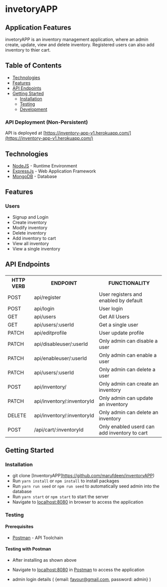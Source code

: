 # invetoryAPP



## Application Features
invetoryAPP  is an inventory management application, where an admin create, update, view and delete inventory. Registered users can also add inventory to thier cart.

## Table of Contents

 * [Technologies](#technologies)
 * [Features](#features)
 * [API Endpoints](#api-endpoints)
 * [Getting Started](#getting-started)
    * [Installation](#installation)
    * [Testing](#testing)
    * [Development](#development)
    
    

 
### API Deployment (Non-Persistent)
API is deployed at [https://inventory-app-v1.herokuapp.com/](https://inventory-app-v1.herokuapp.com/)

## Technologies

* [NodeJS](https://nodejs.org/) - Runtime Environment
* [ExpressJs](https://expressjs.com/) - Web Application Framework
* [MongoDB](https://www.mongodb.com/) - Database
  
## Features

### Users
* Signup and Login
* Create inventory
* Modify inventory
* Delete inventory
* Add inventory to cart
* View all inventory
* View a single inventory 

## API Endpoints

###

<table>

<tr><th>HTTP VERB</th><th>ENDPOINT</th><th>FUNCTIONALITY</th></tr>

<tr><td>POST</td> <td>api/register</td> <td>User registers and enabled by default</td></tr>

<tr><td>POST</td> <td>api/login</td> <td>User login</td></tr>

<tr><td>GET</td> <td>api/users</td> <td>Get All Users</td></tr>

<tr><td>GET</td> <td>api/users/:userId</td> <td>Get a single user</td></tr>

<tr><td>PATCH</td> <td>api/editprofile</td> <td>User update profile</td></tr>

<tr><td>PATCH</td> <td>api/disableuser/:userId</td> <td>Only admin can  disable a user</td></tr>

<tr><td>PATCH</td> <td>api/enableuser/:userId</td> <td>Only admin can  enable a user</td></tr>

<tr><td>PATCH</td> <td>api/users/:userId</td> <td>Only admin can delete a user</td></tr>

<tr><td>POST</td> <td>api/inventory/</td> <td>Only admin can create an inventory</td></tr>

<tr><td>PATCH</td> <td>api/inventory/:inventoryId</td> <td>Only admin can update an inventory</td></tr>

<tr><td>DELETE</td> <td>api/inventory/:inventoryId</td> <td>Only admin can delete an inventory</td></tr>

<tr><td>POST</td> <td>/api/cart/:inventoryId</td><td> Only enabled userd can add inventory to cart</td></tr>

</table>

## Getting Started

### Installation

* git clone
  [InventoryAPP]https://github.com/marufdeen/inventoryAPP)
* Run `yarn install` or `npm install` to install packages
* Run `yarn run seed` or `npm run seed` to automatically seed admin into the database
* Run `yarn start` or `npm start` to start the server
* Navigate to [localhost:8080](http://localhost:8080/api) in browser to access the application

### Testing

#### Prerequisites

* [Postman](https://getpostman.com/) - API Toolchain

#### Testing with Postman

* After installing as shown above
* Navigate to [localhost:8080](http://localhost:8080/api) in
  [Postman](https://getpostman.com/) to access the application

* admin login details ( {email: favour@gmail.com, password: admin} )